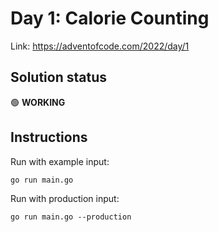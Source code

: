 # Day 1: Calorie Counting

Link: https://adventofcode.com/2022/day/1

## Solution status

🟢 **WORKING**

## Instructions

Run with example input:

```shell
go run main.go
```

Run with production input:

```shell
go run main.go --production
```
